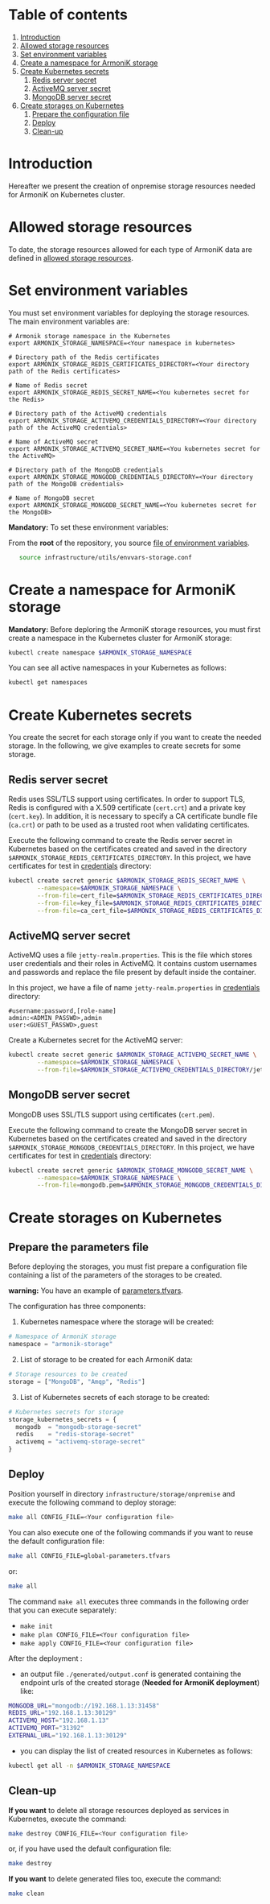 # Table of contents

1. [Introduction](#introduction)
2. [Allowed storage resources](#allowed-storage-resources)
3. [Set environment variables](#set-environment-variables)
4. [Create a namespace for ArmoniK storage](#create-a-namespace-for-armonik-storage)
5. [Create Kubernetes secrets](#create-kubernetes-secrets)
    1. [Redis server secret](#redis-server-secret)
    2. [ActiveMQ server secret](#activemq-server-secret)
    3. [MongoDB server secret](#mongodb-server-secret)
6. [Create storages on Kubernetes](#create-storages-on-kubernetes)
    1. [Prepare the configuration file](#prepare-the-configuration-file)
    2. [Deploy](#deploy)
    3. [Clean-up](#clean-up)

# Introduction

Hereafter we present the creation of onpremise storage resources needed for ArmoniK on Kubernetes cluster.

# Allowed storage resources

To date, the storage resources allowed for each type of ArmoniK data are defined
in [allowed storage resources](../../modules/needed-storage/storage_for_each_armonik_data.tf).

# Set environment variables

You must set environment variables for deploying the storage resources. The main environment variables are:

```buildoutcfg
# Armonik storage namespace in the Kubernetes
export ARMONIK_STORAGE_NAMESPACE=<Your namespace in kubernetes>

# Directory path of the Redis certificates
export ARMONIK_STORAGE_REDIS_CERTIFICATES_DIRECTORY=<Your directory path of the Redis certificates>
    
# Name of Redis secret
export ARMONIK_STORAGE_REDIS_SECRET_NAME=<You kubernetes secret for the Redis>

# Directory path of the ActiveMQ credentials
export ARMONIK_STORAGE_ACTIVEMQ_CREDENTIALS_DIRECTORY=<Your directory path of the ActiveMQ credentials>
    
# Name of ActiveMQ secret
export ARMONIK_STORAGE_ACTIVEMQ_SECRET_NAME=<You kubernetes secret for the ActiveMQ>

# Directory path of the MongoDB credentials
export ARMONIK_STORAGE_MONGODB_CREDENTIALS_DIRECTORY=<Your directory path of the MongoDB credentials>

# Name of MongoDB secret
export ARMONIK_STORAGE_MONGODB_SECRET_NAME=<You kubernetes secret for the MongoDB>
```

**Mandatory:** To set these environment variables:

From the **root** of the repository, you source [file of environment variables](../../utils/envvars-storage.conf).

```bash
   source infrastructure/utils/envvars-storage.conf
```

# Create a namespace for ArmoniK storage

**Mandatory:** Before deploring the ArmoniK storage resources, you must first create a namespace in the Kubernetes
cluster for ArmoniK storage:

```bash
kubectl create namespace $ARMONIK_STORAGE_NAMESPACE
```

You can see all active namespaces in your Kubernetes as follows:

```bash
kubectl get namespaces
```

# Create Kubernetes secrets

You create the secret for each storage only if you want to create the needed storage. In the following, we give examples
to create secrets for some storage.

## Redis server secret

Redis uses SSL/TLS support using certificates. In order to support TLS, Redis is configured with a X.509
certificate (`cert.crt`) and a private key (`cert.key`). In addition, it is necessary to specify a CA certificate bundle
file (`ca.crt`) or path to be used as a trusted root when validating certificates.

Execute the following command to create the Redis server secret in Kubernetes based on the certificates created and
saved in the directory `$ARMONIK_STORAGE_REDIS_CERTIFICATES_DIRECTORY`. In this project, we have certificates for test
in [credentials](../../credentials) directory:

```bash
kubectl create secret generic $ARMONIK_STORAGE_REDIS_SECRET_NAME \
        --namespace=$ARMONIK_STORAGE_NAMESPACE \
        --from-file=cert_file=$ARMONIK_STORAGE_REDIS_CERTIFICATES_DIRECTORY/cert.crt \
        --from-file=key_file=$ARMONIK_STORAGE_REDIS_CERTIFICATES_DIRECTORY/cert.key \
        --from-file=ca_cert_file=$ARMONIK_STORAGE_REDIS_CERTIFICATES_DIRECTORY/ca.crt
```

## ActiveMQ server secret

ActiveMQ uses a file `jetty-realm.properties`. This is the file which stores user credentials and their roles in
ActiveMQ. It contains custom usernames and passwords and replace the file present by default inside the container.

In this project, we have a file of name `jetty-realm.properties` in [credentials](../../credentials) directory:

```text
#username:password,[role-name]
admin:<ADMIN_PASSWD>,admin
user:<GUEST_PASSWD>,guest
```

Create a Kubernetes secret for the ActiveMQ server:

```bash
kubectl create secret generic $ARMONIK_STORAGE_ACTIVEMQ_SECRET_NAME \
        --namespace=$ARMONIK_STORAGE_NAMESPACE \
        --from-file=$ARMONIK_STORAGE_ACTIVEMQ_CREDENTIALS_DIRECTORY/jetty-realm.properties
```

## MongoDB server secret

MongoDB uses SSL/TLS support using certificates (`cert.pem`).

Execute the following command to create the MongoDB server secret in Kubernetes based on the certificates created and
saved in the directory `$ARMONIK_STORAGE_MONGODB_CREDENTIALS_DIRECTORY`. In this project, we have certificates for test
in [credentials](../../credentials) directory:

```bash
kubectl create secret generic $ARMONIK_STORAGE_MONGODB_SECRET_NAME \
        --namespace=$ARMONIK_STORAGE_NAMESPACE \
        --from-file=mongodb.pem=$ARMONIK_STORAGE_MONGODB_CREDENTIALS_DIRECTORY/cert.pem
```

# Create storages on Kubernetes

## Prepare the parameters file

Before deploying the storages, you must fist prepare a configuration file containing a list of the parameters of the
storages to be created.

**warning:** You have an example of [parameters.tfvars](parameters.tfvars).

The configuration has three components:

1. Kubernetes namespace where the storage will be created:

```terraform
# Namespace of ArmoniK storage
namespace = "armonik-storage"
```

2. List of storage to be created for each ArmoniK data:

```terraform
# Storage resources to be created
storage = ["MongoDB", "Amqp", "Redis"]
```

3. List of Kubernetes secrets of each storage to be created:

```terraform
# Kubernetes secrets for storage
storage_kubernetes_secrets = {
  mongodb  = "mongodb-storage-secret"
  redis    = "redis-storage-secret"
  activemq = "activemq-storage-secret"
}
```

## Deploy

Position yourself in directory `infrastructure/storage/onpremise` and execute the following command to deploy storage:

```bash
make all CONFIG_FILE=<Your configuration file> 
```

You can also execute one of the following commands if you want to reuse the default configuration file:

```bash
make all CONFIG_FILE=global-parameters.tfvars 
```

or:

```bash
make all
```

The command `make all` executes three commands in the following order that you can execute separately:

* `make init`
* `make plan CONFIG_FILE=<Your configuration file>`
* `make apply CONFIG_FILE=<Your configuration file>`

After the deployment :

* an output file `./generated/output.conf` is generated containing the endpoint urls of the created storage (**Needed
  for ArmoniK deployment**) like:

```bash
MONGODB_URL="mongodb://192.168.1.13:31458"
REDIS_URL="192.168.1.13:30129"
ACTIVEMQ_HOST="192.168.1.13"
ACTIVEMQ_PORT="31392"
EXTERNAL_URL="192.168.1.13:30129"
```

* you can display the list of created resources in Kubernetes as follows:

```bash
kubectl get all -n $ARMONIK_STORAGE_NAMESPACE
```

## Clean-up

**If you want** to delete all storage resources deployed as services in Kubernetes, execute the command:

```bash
make destroy CONFIG_FILE=<Your configuration file> 
```

or, if you have used the default configuration file:

```bash
make destroy
```

**If you want** to delete generated files too, execute the command:

```bash
make clean
```